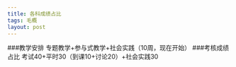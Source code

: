```yaml
---
title: 各科成绩占比
tags: 毛概
layout: post
---
```



###教学安排
专题教学+参与式教学+社会实践（10周，现在开始）
###考核成绩占比
考试40+平时30（到课10+讨论20）+社会实践30
